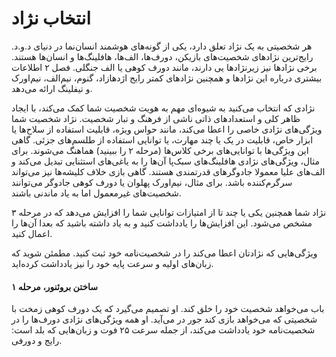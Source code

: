 # انتخاب نژاد
هر شخصیتی به یک نژاد تعلق دارد، یکی از گونه‌های هوشمند انسان‌نما در دنیای د.و.د. رایج‌ترین نژادهای شخصیت‌های بازیکن، دورف‌ها، الف‌ها، هافلینگ‌ها و انسان‌ها هستند. برخی نژادها نیز زیرنژادها یی دارند، مانند دورف کوهی یا الف جنگلی. فصل ۲ اطلاعات بیشتری درباره این نژادها و همچنین نژادهای کمتر رایج اژدهازاد، گنوم، نیم‌الف، نیم‌اورک و تیفلینگ ارائه می‌دهد.

نژادی که انتخاب می‌کنید به شیوه‌ای مهم به هویت شخصیت شما کمک می‌کند، با ایجاد ظاهر کلی و استعدادهای ذاتی ناشی از فرهنگ و تبار شخصیت. نژاد شخصیت شما ویژگی‌های نژادی خاصی را اعطا می‌کند، مانند حواس ویژه، قابلیت استفاده از سلاح‌ها یا ابزار خاص، قابلیت در یک یا چند مهارت، یا توانایی استفاده از طلسم‌های جزئی. گاهی این ویژگی‌ها با توانایی‌های برخی کلاس‌ها (مرحله ۲ را ببینید) هماهنگ می‌شوند. برای مثال، ویژگی‌های نژادی هافلینگ‌های سبک‌پا آن‌ها را به یاغی‌های استثنایی تبدیل می‌کند و الف‌های علیا معمولا جادوگرهای قدرتمندی هستند. گاهی بازی خلاف کلیشه‌ها نیز می‌تواند سرگرم‌کننده باشد. برای مثال، نیم‌اورک پهلوان یا دورف کوهی جادوگر می‌توانند شخصیت‌های غیرمعمول اما به یاد ماندنی باشند.

نژاد شما همچنین یکی یا چند تا از امتیازات توانایی شما را افزایش می‌دهد که در مرحله ۳ مشخص می‌شود. این افزایش‌ها را یادداشت کنید و به یاد داشته باشید که بعدا آن‌ها را اعمال کنید.

ویژگی‌هایی که نژادتان اعطا می‌کند را در شخصیت‌نامه خود ثبت کنید. مطمئن شوید که زبان‌های اولیه و سرعت پایه خود را نیز یادداشت کرده‌اید.

#### ساختن بروئنور، مرحله ۱
باب می‌خواهد شخصیت خود را خلق کند. او تصمیم می‌گیرد که یک دورف کوهی زمخت با شخصیتی که می‌خواهد بازی کند جور در می‌آید. او همه ویژگی‌های نژادی دورف‌ها را در شخصیت‌نامه خود یادداشت می‌کند، از جمله سرعت ۲۵ فوت و زبان‌هایی که بلد است: رایج و دورفی.
